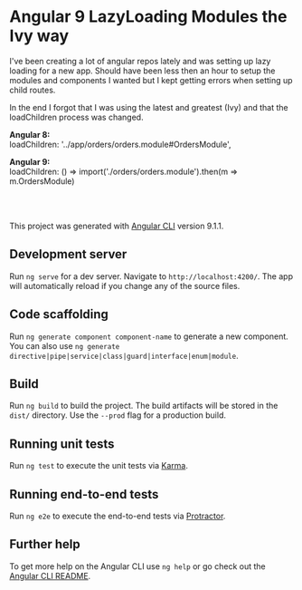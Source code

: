 # Angular 9 LazyLoading Modules the Ivy way

I've been creating a lot of angular repos lately and was setting up lazy loading for a new app.  Should have been less then an hour to setup the modules and components I wanted but I kept getting errors when setting up child routes.  

In the end I forgot that I was using the latest and greatest (Ivy) and that the loadChildren process was changed.   

**Angular 8:**  
  loadChildren: '../app/orders/orders.module#OrdersModule',

**Angular 9:**  
 loadChildren: () => import('./orders/orders.module').then(m => m.OrdersModule)

  <br>
  <br>

This project was generated with [Angular CLI](https://github.com/angular/angular-cli) version 9.1.1.

## Development server

Run `ng serve` for a dev server. Navigate to `http://localhost:4200/`. The app will automatically reload if you change any of the source files.

## Code scaffolding

Run `ng generate component component-name` to generate a new component. You can also use `ng generate directive|pipe|service|class|guard|interface|enum|module`.

## Build

Run `ng build` to build the project. The build artifacts will be stored in the `dist/` directory. Use the `--prod` flag for a production build.

## Running unit tests

Run `ng test` to execute the unit tests via [Karma](https://karma-runner.github.io).

## Running end-to-end tests

Run `ng e2e` to execute the end-to-end tests via [Protractor](http://www.protractortest.org/).

## Further help

To get more help on the Angular CLI use `ng help` or go check out the [Angular CLI README](https://github.com/angular/angular-cli/blob/master/README.md).

